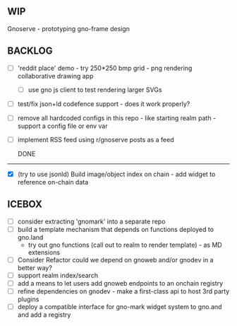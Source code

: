 WIP
---

Gnoserve - prototyping gno-frame design


BACKLOG
-------

- [ ] 'reddit place' demo - try 250*250 bmp grid - png rendering collaborative drawing app
    - [ ] use gno js client to test rendering larger SVGs

- [ ] test/fix json+ld codefence support - does it work properly?

- [ ] remove all hardcoded configs in this repo - like starting realm path - support a config file or env var

- [ ] implement RSS feed using r/gnoserve posts as a feed
 
  DONE
----
- [x] (try to use jsonld) Build image/object index on chain - add widget to reference on-chain data

ICEBOX
------
- [ ] consider extracting 'gnomark' into a separate repo 
- [ ] build a template mechanism that depends on functions deployed to gno.land
   - try out gno functions (call out to realm to render template) - as MD extensions
- [ ] Consider Refactor could we depend on gnoweb and/or gnodev in a better way?
- [ ] support realm index/search
- [ ] add a means to let users add gnoweb endpoints to an onchain registry
- [ ] refine dependencies on gnodev - make a first-class api to host 3rd party plugins
- [ ] deploy a compatible interface for gno-mark widget system to gno.and and add a registry
